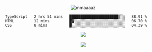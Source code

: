 <p align="center"> <img src="https://komarev.com/ghpvc/?username=mmaaaaz&label=PROFILE+VIEWS&color=22223b&style=for-the-badge" alt="mmaaaaz" /> </p>


<!--START_SECTION:waka-->

```text
TypeScript   2 hrs 51 mins   ██████████████████████▒░░   88.91 %
HTML         12 mins         █▓░░░░░░░░░░░░░░░░░░░░░░░   06.70 %
CSS          8 mins          █░░░░░░░░░░░░░░░░░░░░░░░░   04.39 %
```

<!--END_SECTION:waka-->


<div align="center">
  <img src="https://github-readme-stats.vercel.app/api/top-langs/?username=mmaaaaz&show_icons=true&theme=github_dark&layout=compact&hide=css">
</div>

<br>

<div align="center">
  <img src="https://github-readme-stats.vercel.app/api?username=mmaaaaz&show_icons=true&theme=github_dark">
</div>

<br>
